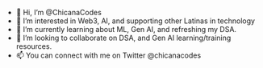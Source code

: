 - 👋 Hi, I’m @ChicanaCodes
- 👀 I’m interested in Web3, AI, and supporting other Latinas in technology 
- 🌱 I’m currently learning about ML, Gen AI, and refreshing my DSA.
- 💞️ I’m looking to collaborate on DSA, and Gen AI learning/training resources.
- 📫 You can connect with me on Twitter @chicanacodes

<!---
ChicanaCodes/ChicanaCodes is a ✨ special ✨ repository because its `README.md` (this file) appears on your GitHub profile.
You can click the Preview link to take a look at your changes.
--->
